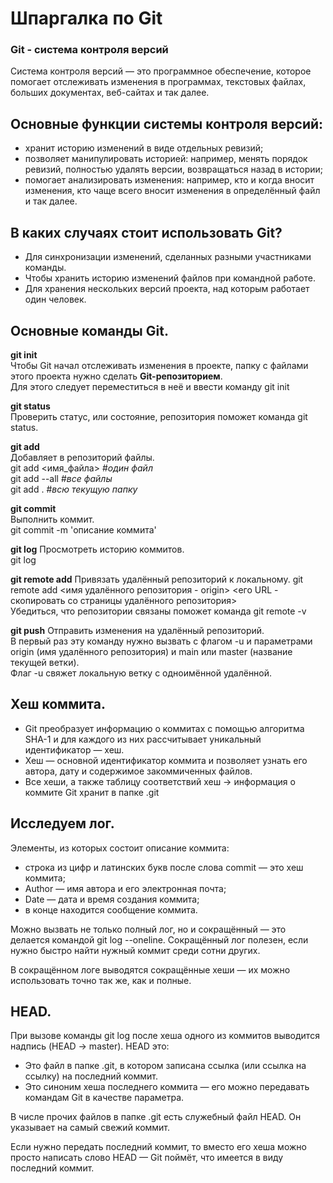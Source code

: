 # Шпаргалка по Git


### Git - система контроля версий


Система контроля версий — это программное обеспечение, которое помогает отслеживать изменения в программах, текстовых файлах, больших документах, веб-сайтах и так далее.


## Основные функции системы контроля версий:
- хранит историю изменений в виде отдельных ревизий;
- позволяет манипулировать историей: например, менять порядок ревизий, полностью удалять версии, возвращаться назад в истории;
- помогает анализировать изменения: например, кто и когда вносит изменения, кто чаще всего вносит изменения в определённый файл и так далее.


## В каких случаях стоит использовать Git?
- Для синхронизации изменений, сделанных разными участниками команды.
- Чтобы хранить историю изменений файлов при командной работе.
- Для хранения нескольких версий проекта, над которым работает один человек.


## Основные команды Git.

**git init**  
Чтобы Git начал отслеживать изменения в проекте, папку с файлами этого проекта нужно сделать **Git-репозиторием**.  
Для этого следует переместиться в неё и ввести команду git init

**git status**  
Проверить статус, или состояние, репозитория поможет команда git status.

**git add**  
Добавляет в репозиторий файлы.  
git add <имя_файла> #*один файл*  
git add --all #*все файлы*  
git add . #*всю текущую папку*

**git commit**  
Выполнить коммит.  
git commit -m 'описание коммита'

**git log**
Просмотреть историю коммитов.  
git log

**git remote add**
Привязать удалённый репозиторий к локальному.
git remote add <имя удалённого репозитория - origin> <его URL - скопировать со страницы удалённого репозитория>  
Убедиться, что репозитории связаны поможет команда git remote -v

**git push**
Отправить изменения на удалённый репозиторий.  
В первый раз эту команду нужно вызвать с флагом -u и параметрами origin (имя удалённого репозитория) и main или master (название текущей ветки).  
Флаг -u свяжет локальную ветку с одноимённой удалённой.


## Хеш коммита.
- Git преобразует информацию о коммитах с помощью алгоритма SHA-1 и для каждого из них рассчитывает уникальный идентификатор — хеш.
- Хеш — основной идентификатор коммита и позволяет узнать его автора, дату и содержимое закоммиченных файлов.
- Все хеши, а также таблицу соответствий хеш → информация о коммите Git хранит в папке .git


## Исследуем лог.

Элементы, из которых состоит описание коммита:
- строка из цифр и латинских букв после слова commit — это хеш коммита;
- Author — имя автора и его электронная почта;
- Date — дата и время создания коммита;
- в конце находится сообщение коммита.

Можно вызвать не только полный лог, но и сокращённый — это делается командой git log --oneline.
Сокращённый лог полезен, если нужно быстро найти нужный коммит среди сотни других.

В сокращённом логе выводятся сокращённые хеши — их можно использовать точно так же, как и полные.


## HEAD.

При вызове команды git log после хеша одного из коммитов выводится надпись (HEAD -> master).
HEAD это:
- Это файл в папке .git, в котором записана ссылка (или ссылка на ссылку) на последний коммит.
- Это синоним хеша последнего коммита — его можно передавать командам Git в качестве параметра.

В числе прочих файлов в папке .git есть служебный файл HEAD. Он указывает на самый свежий коммит.

Если нужно передать последний коммит, то вместо его хеша можно просто написать слово HEAD — Git поймёт, что имеется в виду последний коммит.
